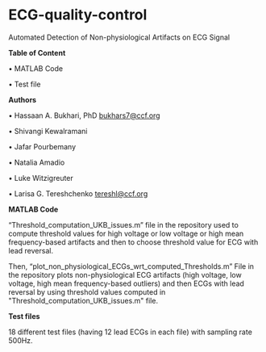 # ECG-quality-control

Automated Detection of Non-physiological Artifacts on ECG Signal


**Table of Content**

•	MATLAB Code

•	Test file


**Authors**

•	Hassaan A. Bukhari, PhD bukhars7@ccf.org	

•	Shivangi Kewalramani

•	Jafar Pourbemany

•	Natalia Amadio

•	Luke Witzigreuter

•	Larisa G. Tereshchenko tereshl@ccf.org	          


**MATLAB Code**

“Threshold_computation_UKB_issues.m” file in the repository used to compute threshold values for high voltage or low voltage or high mean frequency-based artifacts and then to choose threshold value for ECG with lead reversal.

Then, “plot_non_physiological_ECGs_wrt_computed_Thresholds.m” File in the repository plots non-physiological ECG artifacts (high voltage, low voltage, high mean frequency-based outliers) and then ECGs with lead reversal by using threshold values computed in "Threshold_computation_UKB_issues.m" file.


**Test files**

18 different test files (having 12 lead ECGs in each file) with sampling rate 500Hz.
